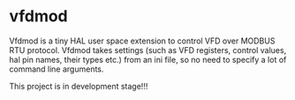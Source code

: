 # vfdmod
Vfdmod is a tiny HAL user space extension to control VFD over MODBUS RTU protocol. Vfdmod takes settings (such as VFD registers, control values, hal pin names, their types etc.) from an ini file, so no need to specify a lot of command line arguments.

This project is in development stage!!!
